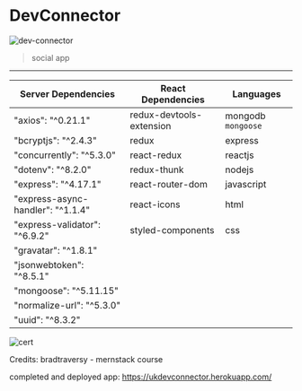 # DevConnector
![dev-connector](https://i.ibb.co/4VJnbmq/devconn-cert.png)

> social app

---

| Server Dependencies               | React Dependencies                 | Languages                     |
| --------------------------------- | ---------------------------------- | ----------------------------- |
| "axios": "^0.21.1"                | redux-devtools-extension           | mongodb `mongoose`            |
| "bcryptjs": "^2.4.3"              | redux                              | express                       |
| "concurrently": "^5.3.0"          | react-redux                        | reactjs                       |
| "dotenv": "^8.2.0"                | redux-thunk                        | nodejs                        |
| "express": "^4.17.1"              | react-router-dom                   | javascript                    |
| "express-async-handler": "^1.1.4" | react-icons                        | html                          |
| "express-validator": "^6.9.2"     | styled-components                  | css                           |
| "gravatar": "^1.8.1"              |
| "jsonwebtoken": "^8.5.1"          |
| "mongoose": "^5.11.15"            |
| "normalize-url": "^5.3.0"         |
| "uuid": "^8.3.2"                  |


![cert](https://i.ibb.co/4VJnbmq/devconn-cert.png)

Credits:
bradtraversy - mernstack course

completed and deployed app: https://ukdevconnector.herokuapp.com/